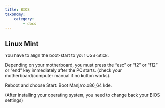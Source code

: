 ```yaml
---
title: BIOS
taxonomy:
    category:
        - docs
---
```


## Linux Mint

You have to align the boot-start to your USB-Stick.

Depending on your motherboard, you must press the “esc” or “f2” or “f12” or “end” key immediately after the PC starts.
(check your motherboard/computer manual if no button works).

Reboot and choose Start: Boot Manjaro.x86_64 kde.

(After installing your operating system, you need to change back your BIOS settings)